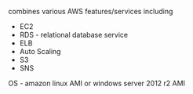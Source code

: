 combines various AWS features/services including  
* EC2
* RDS - relational database service
* ELB
* Auto Scaling
* S3
* SNS  

OS - amazon linux AMI or windows server 2012 r2 AMI
